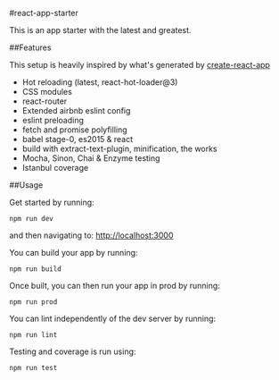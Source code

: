 #react-app-starter

This is an app starter with the latest and greatest.

##Features

This setup is heavily inspired by what's generated by [create-react-app](https://github.com/facebookincubator/create-react-app)

- Hot reloading (latest, react-hot-loader@3)
- CSS modules
- react-router
- Extended airbnb eslint config
- eslint preloading
- fetch and promise polyfilling
- babel stage-0, es2015 & react
- build with extract-text-plugin, minification, the works
- Mocha, Sinon, Chai & Enzyme testing
- Istanbul coverage

##Usage

Get started by running:

`npm run dev`

and then navigating to: [http://localhost:3000](http://localhost:3000)

You can build your app by running:

`npm run build`

Once built, you can then run your app in prod by running:

`npm run prod`

You can lint independently of the dev server by running:

`npm run lint`

Testing and coverage is run using:

`npm run test`
